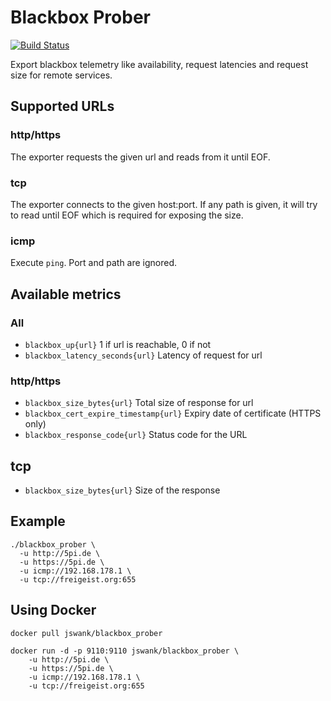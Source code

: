# Blackbox Prober

[![Build Status](https://travis-ci.org/jswank/blackbox_prober.svg)](https://travis-ci.org/jswank/blackbox_prober)

Export blackbox telemetry like availability, request latencies and
request size for remote services.

## Supported URLs
### http/https
The exporter requests the given url and reads from it until EOF.

### tcp
The exporter connects to the given host:port. If any path is given, it
will try to read until EOF which is required for exposing the size.

### icmp
Execute `ping`. Port and path are ignored.

## Available metrics

### All
- `blackbox_up{url}` 1 if url is reachable, 0 if not
- `blackbox_latency_seconds{url}` Latency of request for url

### http/https
- `blackbox_size_bytes{url}` Total size of response for url 
- `blackbox_cert_expire_timestamp{url}` Expiry date of certificate (HTTPS only)
- `blackbox_response_code{url}` Status code for the URL

## tcp
- `blackbox_size_bytes{url}` Size of the response

## Example

    ./blackbox_prober \
      -u http://5pi.de \
      -u https://5pi.de \
      -u icmp://192.168.178.1 \
      -u tcp://freigeist.org:655

## Using Docker

    docker pull jswank/blackbox_prober

    docker run -d -p 9110:9110 jswank/blackbox_prober \
        -u http://5pi.de \
        -u https://5pi.de \
        -u icmp://192.168.178.1 \
        -u tcp://freigeist.org:655
